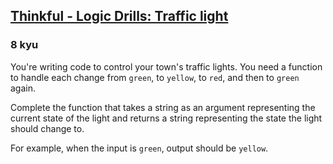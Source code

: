 <h2><a href=https://www.codewars.com/kata/58649884a1659ed6cb000072/train/python target="_blank">Thinkful - Logic Drills: Traffic light</a></h2><h3>8 kyu</h3><p>You're writing code to control your town's traffic lights. You need a function to handle each change from <code>green</code>, to <code>yellow</code>, to <code>red</code>, and then to <code>green</code> again. </p><p>Complete the function that takes a string as an argument representing the current state of the light and returns a string representing the state the light should change to.</p><p>For example, when the input is <code>green</code>, output should be <code>yellow</code>.</p>